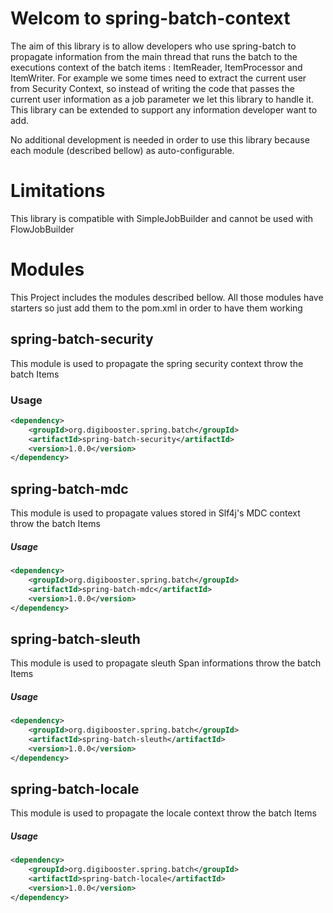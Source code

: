 # Welcom to spring-batch-context

The aim of this library is to allow developers who use spring-batch to propagate information from the main thread that runs the batch to the executions context of the batch items : ItemReader, ItemProcessor and ItemWriter.
For example we some times need to extract the current user from Security Context, so instead of writing the code that passes the current user information as a job parameter we let this library to handle it.
This library can be extended to support any information developer want to add.

No additional development is needed in order to use this library because each module (described bellow) as auto-configurable.

# Limitations
This library is compatible with SimpleJobBuilder and cannot be used with FlowJobBuilder

# Modules
This Project includes the modules described bellow. All those modules have starters so just add them to the pom.xml in order to have them working

## spring-batch-security
This module is used to propagate the spring security context throw the batch Items

### Usage
```xml
<dependency>
	<groupId>org.digibooster.spring.batch</groupId>
	<artifactId>spring-batch-security</artifactId>
	<version>1.0.0</version>
</dependency>
```

## spring-batch-mdc
This module is used to propagate values stored in Slf4j's MDC context throw the batch Items
##### Usage
```xml
<dependency>
	<groupId>org.digibooster.spring.batch</groupId>
	<artifactId>spring-batch-mdc</artifactId>
	<version>1.0.0</version>
</dependency>
```

## spring-batch-sleuth
This module is used to propagate sleuth Span informations throw the batch Items
##### Usage
```xml
<dependency>
	<groupId>org.digibooster.spring.batch</groupId>
	<artifactId>spring-batch-sleuth</artifactId>
	<version>1.0.0</version>
</dependency>
```

## spring-batch-locale
This module is used to propagate the locale context throw the batch Items
##### Usage
```xml
<dependency>
	<groupId>org.digibooster.spring.batch</groupId>
	<artifactId>spring-batch-locale</artifactId>
	<version>1.0.0</version>
</dependency>
```

